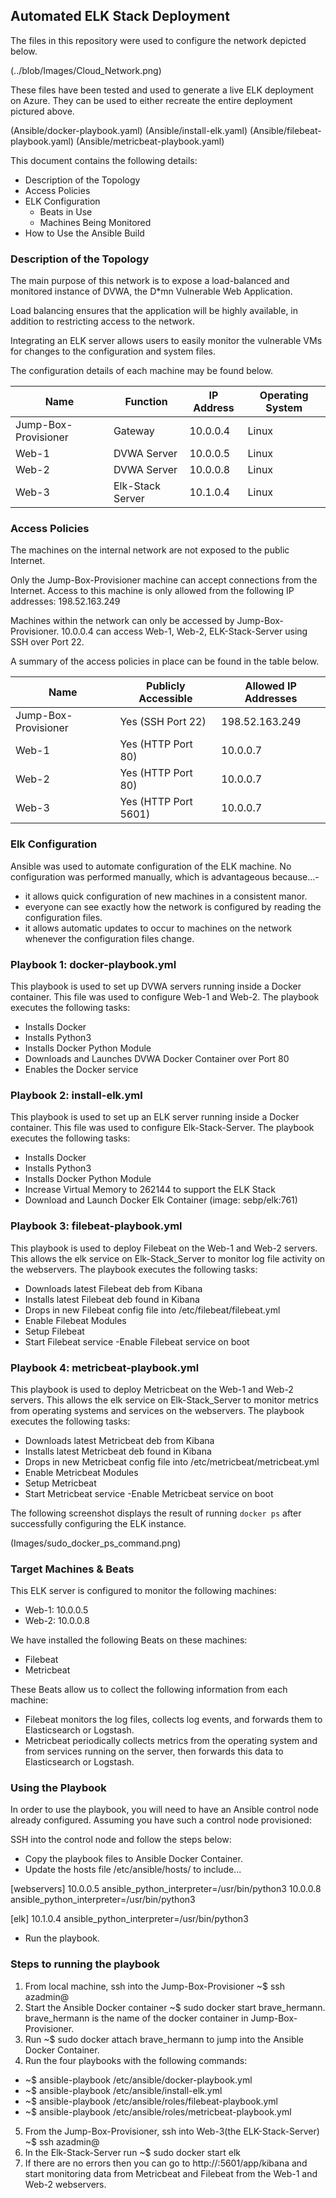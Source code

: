 ## Automated ELK Stack Deployment

The files in this repository were used to configure the network depicted below.

(../blob/Images/Cloud_Network.png)

These files have been tested and used to generate a live ELK deployment on Azure. They can be used to either recreate the entire deployment pictured above.

  (Ansible/docker-playbook.yaml)
  (Ansible/install-elk.yaml)
  (Ansible/filebeat-playbook.yaml)
  (Ansible/metricbeat-playbook.yaml)

This document contains the following details:
- Description of the Topology
- Access Policies
- ELK Configuration
  - Beats in Use
  - Machines Being Monitored
- How to Use the Ansible Build


### Description of the Topology

The main purpose of this network is to expose a load-balanced and monitored instance of DVWA, the D*mn Vulnerable Web Application.

Load balancing ensures that the application will be highly available, in addition to restricting access to the network.

Integrating an ELK server allows users to easily monitor the vulnerable VMs for changes to the configuration and system files.

The configuration details of each machine may be found below.

| Name                 | Function         | IP Address | Operating System |
|----------------------|------------------|------------|------------------|
| Jump-Box-Provisioner | Gateway          | 10.0.0.4   | Linux            |
| Web-1                | DVWA Server      | 10.0.0.5   | Linux            |
| Web-2                | DVWA Server      | 10.0.0.8   | Linux            |
| Web-3                | Elk-Stack Server | 10.1.0.4   | Linux            |

### Access Policies

The machines on the internal network are not exposed to the public Internet. 

Only the Jump-Box-Provisioner machine can accept connections from the Internet. Access to this machine is only allowed from the following IP addresses:
198.52.163.249

Machines within the network can only be accessed by Jump-Box-Provisioner.
10.0.0.4 can access Web-1, Web-2, ELK-Stack-Server using SSH over Port 22.

A summary of the access policies in place can be found in the table below.

| Name                 | Publicly Accessible  | Allowed IP Addresses |
|----------------------|----------------------|----------------------|
| Jump-Box-Provisioner | Yes (SSH Port 22)    | 198.52.163.249       |
| Web-1                | Yes (HTTP Port 80)   | 10.0.0.7             |
| Web-2                | Yes (HTTP Port 80)   | 10.0.0.7             |
| Web-3                | Yes (HTTP Port 5601) | 10.0.0.7             |

### Elk Configuration

Ansible was used to automate configuration of the ELK machine. No configuration was performed manually, which is advantageous because...-

- it allows quick configuration of new machines in a consistent manor.
- everyone can see exactly how the network is configured by reading the configuration files.
- it allows automatic updates to occur to machines on the network whenever the configuration files change.

### Playbook 1: docker-playbook.yml
This playbook is used to set up DVWA servers running inside a Docker container. This file was used to configure Web-1 and Web-2. The playbook executes the following tasks:

- Installs Docker
- Installs Python3
- Installs Docker Python Module
- Downloads and Launches DVWA Docker Container over Port 80
- Enables the Docker service

### Playbook 2: install-elk.yml
This playbook is used to set up an ELK server running inside a Docker container. This file was used to configure Elk-Stack-Server. The playbook executes the following tasks:

- Installs Docker
- Installs Python3
- Installs Docker Python Module
- Increase Virtual Memory to 262144 to support the ELK Stack
- Download and Launch Docker Elk Container (image: sebp/elk:761)

### Playbook 3: filebeat-playbook.yml
This playbook is used to deploy Filebeat on the Web-1 and Web-2 servers. This allows the elk service on Elk-Stack_Server to monitor log file activity on the webservers. The playbook executes the following tasks:

- Downloads latest Filebeat deb from Kibana
- Installs latest Filebeat deb found in Kibana
- Drops in new Filebeat config file into /etc/filebeat/filebeat.yml
- Enable Filebeat Modules
- Setup Filebeat
- Start Filebeat service -Enable Filebeat service on boot

### Playbook 4: metricbeat-playbook.yml
This playbook is used to deploy Metricbeat on the Web-1 and Web-2 servers. This allows the elk service on Elk-Stack_Server to monitor metrics from operating systems and services on the webservers. The playbook executes the following tasks:

- Downloads latest Metricbeat deb from Kibana
- Installs latest Metricbeat deb found in Kibana
- Drops in new Metricbeat config file into /etc/metricbeat/metricbeat.yml
- Enable Metricbeat Modules
- Setup Metricbeat
- Start Metricbeat service -Enable Metricbeat service on boot

The following screenshot displays the result of running `docker ps` after successfully configuring the ELK instance.

(Images/sudo_docker_ps_command.png)

### Target Machines & Beats
This ELK server is configured to monitor the following machines:
- Web-1: 10.0.0.5
- Web-2: 10.0.0.8

We have installed the following Beats on these machines:
- Filebeat
- Metricbeat

These Beats allow us to collect the following information from each machine:
- Filebeat monitors the log files, collects log events, and forwards them to Elasticsearch or Logstash.
- Metricbeat periodically collects metrics from the operating system and from services running on the server, then forwards this data to Elasticsearch or Logstash.

### Using the Playbook
In order to use the playbook, you will need to have an Ansible control node already configured. Assuming you have such a control node provisioned: 

SSH into the control node and follow the steps below:
- Copy the playbook files to Ansible Docker Container.
- Update the hosts file /etc/ansible/hosts/ to include...

[webservers]
10.0.0.5 ansible_python_interpreter=/usr/bin/python3
10.0.0.8 ansible_python_interpreter=/usr/bin/python3

[elk]
10.1.0.4 ansible_python_interpreter=/usr/bin/python3

- Run the playbook.

### Steps to running the playbook

1. From local machine, ssh into the Jump-Box-Provisioner ~$ ssh azadmin@<jump-box-provisioner-ip>
2. Start the Ansible Docker container ~$ sudo docker start brave_hermann. brave_hermann is the name of the docker container in Jump-Box-Provisioner.
3. Run ~$ sudo docker attach brave_hermann to jump into the Ansible Docker Container.
4. Run the four playbooks with the following commands:

- ~$ ansible-playbook /etc/ansible/docker-playbook.yml
- ~$ ansible-playbook /etc/ansible/install-elk.yml
- ~$ ansible-playbook /etc/ansible/roles/filebeat-playbook.yml
- ~$ ansible-playbook /etc/ansible/roles/metricbeat-playbook.yml

5. From the Jump-Box-Provisioner, ssh into Web-3(the ELK-Stack-Server) ~$ ssh azadmin@<dynamic-elk-public-ip>
6. In the Elk-Stack-Server run ~$ sudo docker start elk
7. If there are no errors then you can go to http://<dynamic-elk-public-ip>:5601/app/kibana and start monitoring data from Metricbeat and Filebeat from the Web-1 and Web-2 webservers.
